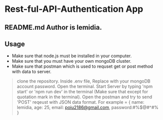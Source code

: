 # Rest-ful-API-Authentication App

## README.md Author is lemidia.

## Usage

- Make sure that node.js must be installed in your computer.
- Make sure that you must have your own mongoDB cluster.
- Make sure that postman which is used to requset get or post method with data to server.

> clone the repository.
> Inside .env file, Replace <password> with your mongoDB account password.
> Open the terminal.
> Start Server by typing 'npm start' or 'npm run dev' in the terminal (Make sure that except for quotation mark in the terminal).
> Open the postman and try to send 'POST' reqeust with JSON data format.
> For example = { name: lemidia, age: 25, email: poiu2186@gmail.com, password:#%$@#^#% }


